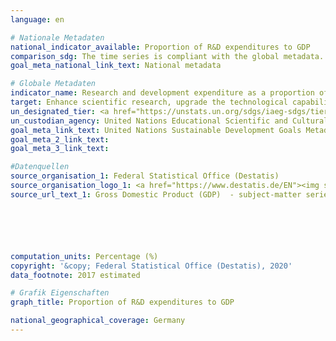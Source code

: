 ```yaml
---
language: en

# Nationale Metadaten
national_indicator_available: Proportion of R&D expenditures to GDP
comparison_sdg: The time series is compliant with the global metadata.
goal_meta_national_link_text: National metadata

# Globale Metadaten
indicator_name: Research and development expenditure as a proportion of GDP
target: Enhance scientific research, upgrade the technological capabilities of industrial sectors in all countries, in particular developing countries, including, by 2030, encouraging innovation and substantially increasing the number of research and development workers per 1 million people and public and private research and development spending
un_designated_tier: <a href="https://unstats.un.org/sdgs/iaeg-sdgs/tier-classification/" title="Click here for more information on the UN tier classification.">Tier I</a>
un_custodian_agency: United Nations Educational Scientific and Cultural Organization - Institute for Statistics (UNESCO-UIS)
goal_meta_link_text: United Nations Sustainable Development Goals Metadata
goal_meta_2_link_text: 
goal_meta_3_link_text: 

#Datenquellen
source_organisation_1: Federal Statistical Office (Destatis)
source_organisation_logo_1: <a href="https://www.destatis.de/EN"><img src="https://g205sdgs.github.io/sdg-indicators/public/OrgImgEn/destatis.png" alt="Logo destatis" style="height:60px; width:148px" /></a>
source_url_text_1: Gross Domestic Product (GDP)  - subject-matter series 18, series 1.4 - 2017 (only available in German)






computation_units: Percentage (%)
copyright: '&copy; Federal Statistical Office (Destatis), 2020'
data_footnote: 2017 estimated

# Grafik Eigenschaften
graph_title: Proportion of R&D expenditures to GDP

national_geographical_coverage: Germany
---
```



